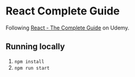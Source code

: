 # React Complete Guide

Following [React - The Complete Guide](https://www.udemy.com/course/react-the-complete-guide-incl-redux/) on Udemy.

## Running locally
1. `npm install`
2. `npm run start`